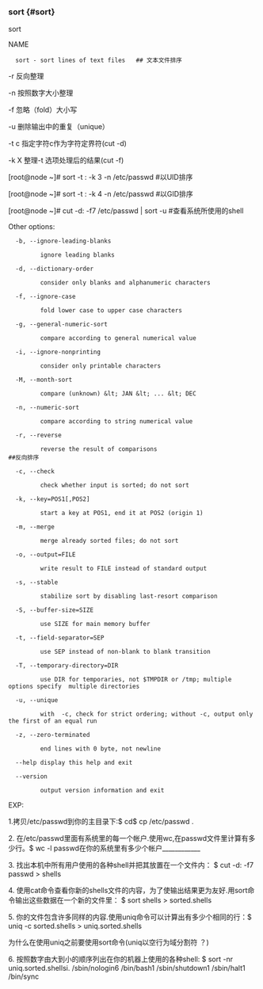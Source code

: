 ### sort {#sort}

sort

NAME

      sort - sort lines of text files   ## 文本文件排序

-r 反向整理

-n 按照数字大小整理

-f  忽略（fold）大小写

-u 删除输出中的重复（unique）

-t  c  指定字符c作为字符定界符(cut -d)

-k X 整理-t 选项处理后的结果(cut -f)

[root@node ~]# sort -t : -k 3 -n  /etc/passwd   #以UID排序

[root@node ~]# sort -t : -k 4 -n  /etc/passwd   #以GID排序

[root@node ~]# cut -d: -f7 /etc/passwd | sort -u  #查看系统所使用的shell

Other options:

      -b, --ignore-leading-blanks

             ignore leading blanks

      -d, --dictionary-order

             consider only blanks and alphanumeric characters

      -f, --ignore-case

             fold lower case to upper case characters

      -g, --general-numeric-sort

             compare according to general numerical value

      -i, --ignore-nonprinting

             consider only printable characters

      -M, --month-sort

             compare (unknown) &lt; JAN &lt; ... &lt; DEC

      -n, --numeric-sort

             compare according to string numerical value

      -r, --reverse

             reverse the result of comparisons                             ##反向排序

      -c, --check

             check whether input is sorted; do not sort

      -k, --key=POS1[,POS2]

             start a key at POS1, end it at POS2 (origin 1)

      -m, --merge

             merge already sorted files; do not sort

      -o, --output=FILE

             write result to FILE instead of standard output

      -s, --stable

             stabilize sort by disabling last-resort comparison

      -S, --buffer-size=SIZE

             use SIZE for main memory buffer

      -t, --field-separator=SEP

             use SEP instead of non-blank to blank transition

      -T, --temporary-directory=DIR

             use DIR for temporaries, not $TMPDIR or /tmp; multiple options specify  multiple directories

      -u, --unique

             with  -c, check for strict ordering; without -c, output only the first of an equal run

      -z, --zero-terminated

             end lines with 0 byte, not newline

      --help display this help and exit

      --version

             output version information and exit

EXP:

1.拷贝/etc/passwd到你的主目录下:$ cd$ cp /etc/passwd .

2\. 在/etc/passwd里面有系统里的每一个帐户.使用wc,在passwd文件里计算有多少行。$ wc -l passwd在你的系统里有多少个帐户____________

3\. 找出本机中所有用户使用的各种shell并把其放置在一个文件内： $ cut -d: -f7 passwd &gt; shells

4\. 使用cat命令查看你新的shells文件的内容，为了使输出结果更为友好.用sort命令输出这些数据在一个新的文件里： $ sort shells &gt; sorted.shells

5\. 你的文件包含许多同样的内容.使用uniq命令可以计算出有多少个相同的行：$ uniq -c sorted.shells &gt; uniq.sorted.shells

   为什么在使用uniq之前要使用sort命令(uniq以空行为域分割符 ？)

6\. 按照数字由大到小的顺序列出在你的机器上使用的各种shell: $ sort -nr uniq.sorted.shellsi. /sbin/nologin6 /bin/bash1 /sbin/shutdown1 /sbin/halt1 /bin/sync